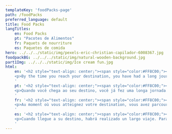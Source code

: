 ```yaml
---
templateKey: 'foodPacks-page'
path: /foodPacks
preferred_language: default
title: Food Packs
langTitles:
    en: Food Packs
    pt: "Pacotes de Alimentos"
    fr: Paquets de nourriture
    es: Paquetes de comida
hero: ../../../static/img/pexels-eric-christian-capilador-6008367.jpg
foodpackBG: ../../../static/img/natural-wooden-background.jpg
part1Img: ../../../static/img/Ice cream fun.jpg
html:
    en: '<h2 style="text-align: center;"><span style="color:#FF8C00;"><b id="docs-internal-guid-91ae58e5-7fff-b6c6-1ba7-b6606b5fba5c">Food Pack Selection &amp; Freshly Prepared Meals </b></span></h2>
    <p>By the time you reach your destination, you have had a long journey. For your convenience, we offer you a special service. You can order a food pack or freshly prepared meal to be ready and waiting for your arrival!&nbsp;</p>
    '
    pt: '<h2 style="text-align: center;"><span style="color:#FF8C00;"><b id="docs-internal-guid-91ae58e5-7fff-b6c6-1ba7-b6606b5fba5c"Pacote de alimentos Seleção e Refeições preparadas na hora </b></span></h2>
    <p>Quando você chega ao seu destino, você já fez uma longa jornada. Para sua comodidade, oferecemos um serviço especial. Você pode pedir um pacote de comida ou uma refeição preparada na hora para ficar pronto e aguardando sua chegada!</p>
    '
    fr: '<h2 style="text-align: center;"><span style="color:#FF8C00;"><b id="docs-internal-guid-91ae58e5-7fff-b6c6-1ba7-b6606b5fba5c">Pack alimentaire Sélection et amp; Repas fraîchement préparés</b></span></h2>
    <p>Au moment où vous atteignez votre destination, vous avez parcouru un long voyage. Pour votre commodité, nous vous proposons un service spécial. Vous pouvez commander un pack de nourriture ou un repas fraîchement préparé pour être prêt et attendre votre arrivée !</p>
    '
    es: '<h2 style="text-align: center;"><span style="color:#FF8C00;"><b id="docs-internal-guid-91ae58e5-7fff-b6c6-1ba7-b6606b5fba5c">Paquete de alimentos Selección y Comidas recién preparadas</b></span></h2>
    <p>Cuando llegue a su destino, habrá realizado un largo viaje. Para su comodidad, le ofrecemos un servicio especial. ¡Puedes pedir un paquete de comida o comida recién preparada para estar listo y esperando tu llegada!</p>
    '
---
```

